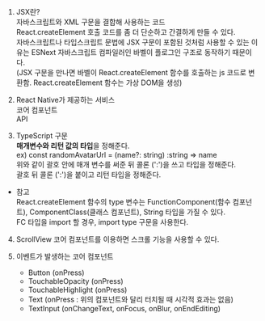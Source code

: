 1. JSX란?  
   자바스크립트와 XML 구문을 결합해 사용하는 코드  
   React.createElement 호출 코드를 좀 더 단순하고 간결하게 만들 수 있다.  
   자바스크립트나 타입스크립트 문법에 JSX 구문이 포함된 것처럼 사용할 수 있는 이유는 ESNext 자바스크립트 컴파일러인 바벨이 플로그인 구조로 동작하기 때문이다.  
   (JSX 구문을 만나면 바벨이 React.createElement 함수를 호출하는 js 코드로 변환함. React.createElement 함수는 가상 DOM을 생성)  
   
2. React Native가 제공하는 서비스  
   코어 컴포넌트  
   API 
    
3. TypeScript 구문  
   **매개변수와 리턴 값의 타입**을 정해준다.  
   ex) const randomAvatarUrl = (name?: string) :string => name  
   위와 같이 괄호 안에 매개 변수를 써준 뒤 콜론 (':')을 쓰고 타입을 정해준다.  
   괄호 뒤 콜론 (':')을 붙이고 리턴 타입을 정해준다.  

* 참고  
React.createElement 함수의 type 변수는 FunctionComponent(함수 컴포넌트), ComponentClass(클래스 컴포넌트), String 타입을 가질 수 있다.  
FC 타입을 import 할 경우, import type 구문을 사용한다.  

4. ScrollView 코어 컴포넌트를 이용하면 스크롤 기능을 사용할 수 있다.  
  
5. 이벤트가 발생하는 코어 컴포넌트  
   - Button (onPress) 
   - TouchableOpacity (onPress) 
   - TouchableHighlight (onPress) 
   - Text (onPress : 위의 컴포넌트와 달리 터치될 때 시각적 효과는 없음)  
   - TextInput (onChangeText, onFocus, onBlur, onEndEditing)
